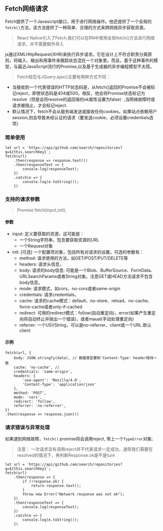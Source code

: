 ## Fetch网络请求

Fetch提供了一个Javascript接口，用于进行网络操作。他还提供了一个全局的`fetch()`方法，该方法提供了一种简单、合理的方式来跨网络异步获取资源。

> React Native引入了Fetch,我们可以在RN中使用全局fetch()方法进行网络请求，并不需要额外导入

js通过XMLHttpRequest(XHR)来执行异步请求。它在设计上不符合职责分离原则，将输入、输出和用事件来跟踪状态混在一个对象里。而且，基于这种事件的模型，与最近JavaScript流行的Promise,以及基于生成器的异步编程模型不太搭。

> Fetch规范与JQuery.ajax()主要有两种方式不同：

* 当接收到一个代表错误的HTTP状态码是，从fetch()返回的Promise不会被标记reject，即使状态码是404或500。相反，他会将Promise状态标记为resolve（但是会将resolve的返回值的ok属性设置为false）,当网络故障时或请求被阻止，才会标记reject.
* 默认情况下，fetch不会从服务端发送或接收任何cookies，如果站点依赖用户session,则会导致未经认证的请求（要发送cookie，必须设置credentials选项）

### 简单使用

```
let url = `https://api/github.com/search/repositories?q=${this.searchKey}`;
fetch(url) 
    .then(response => response.text())
    .then(responseText => {
        console.log(responseText);
    })
    .catch(e => {
        console.log(e.toString());
    })
```


### 支持的请求参数

> Promise fetch(input,init);

#### 参数 

* input: 定义要获取的资源，这可能是：
    * 一个String字符串，包含要获取资源的URL
    * 一个Request对象
* init: [可选] 一个配置项对象，包括所有对请求的设置。可选的参数有：
    * method: 请求使用的方法，如GET/POST/PUT/DELETE等
    * headers: 请求头信息，
    * body: 请求的body信息: 可能是一个Blob、BufferSource、FormData、URLSearchParams或者String对象。注意GET或HEAD方法请求不包含body信息。
    * mode: 请求模式，如cors、no-cors或者same-origin
    * credentials: 请求credentials，
    * cache: 请求的cache模式：default、no-store、reload、no-cache、force-cache或者only-if-cached
    * redirect: 可用的redirect模式：follow(自动重定向)，error(如果产生重定向将自动终止并抛出一个错误)，或者maual(手动处理重定向)
    * referrer: 一个USVString，可以是no-referrer、client或一个URL.默认client

#### 示例

```
fetch(url, {
    body: JSON.stringfy(data), // 数据类型要和'Content-Type' header保持一致
    cache: 'no-cache', //
    credentials: 'same-origin',
    headers: {
        'use-agent': 'Mozilla/4.0',
        'Content-Type': 'application/json'
    },
    method: 'POST',
    mode: 'cors',
    redirect: 'follow',
    referrer: 'no-referrer',
})
.then(response => response.json())
```

### 请求错误与异常处理

如果遇到网络故障，`fetch()` promise将会调用reject, 带上一个`TypeError`对象;

> 注意： 一次请求没有调用reject并不代表请求一定成功，通常我们需要在resolved的情况下，再判断Response.ok是不是ture

```
let url = `https://api/github.com/search/repositories?q=${this.searchKey}`;
fetch(url) 
    .then(response => {
        if (!response.ok) {
            return response.text();
        }
        throw new Error("Network response was not ok");
    })
    .then(responseText => {
        console.log(responseText);
    })
    .catch(e => {
        console.log(e.toString());
    })
```
